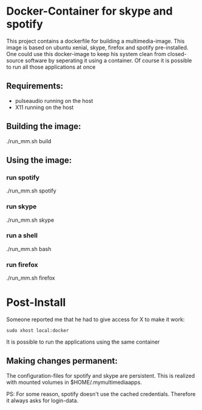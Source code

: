 # Docker-Container for skype and spotify

This project contains a dockerfile for building a multimedia-image. This image is
based on ubuntu xenial, skype, firefox and spotify pre-installed.
One could use this docker-image to keep his system clean from closed-source software by
seperating it using a container. Of course it is possible to run all those applications at once


## Requirements:

- pulseaudio running on the host
- X11 running on the host

## Building the image:

./run_mm.sh build

## Using the image:
### run spotify
./run_mm.sh spotify

### run skype
./run_mm.sh skype 

### run a shell
./run_mm.sh bash

### run firefox
./run_mm.sh firefox

# Post-Install
Someone reported me that he had to give access for X to make it work:
```
sudo xhost local:docker
```

It is possible to run the applications using the same container

Making changes permanent:
-------------------------
The configuration-files for spotify and skype are persistent. This is realized with mounted volumes in $HOME/.mymultimediaapps.

PS: For some reason, spotify doesn't use the cached credentials. Therefore it always asks for login-data.
